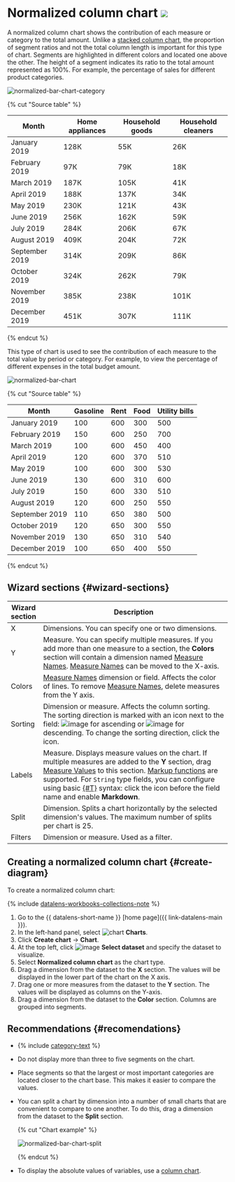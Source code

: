 # Normalized column chart ![](../../_assets/datalens/normalized-column.svg)

A normalized column chart shows the contribution of each measure or category to the total amount. Unlike a [stacked column chart](column-chart.md#stacked), the proportion of segment ratios and not the total column length is important for this type of chart. Segments are highlighted in different colors and located one above the other. The height of a segment indicates its ratio to the total amount represented as 100%. For example, the percentage of sales for different product categories.

![normalized-bar-chart-category](../../_assets/datalens/visualization-ref/normalized-bar-chart/normalized-bar-chart-categoty.png)

{% cut "Source table" %}

Month |	Home appliances |	Household goods  | Household cleaners
----- | ---------| ---------- | ---------- 
January 2019|	128К |	55К | 26К
February 2019|	97К |	79К | 18К
March 2019|	187К |	105К | 41К
April 2019|	188К | 137К | 34К
May 2019|	230К |	121К | 43К
June 2019|	256К |	162К | 59К
July 2019|	284К |	206К | 67К
August 2019|	409К |	204К | 72К
September 2019|	314К |	209К | 86К
October 2019|	324К |	262К | 79К
November 2019|	385К |	238К | 101К
December 2019|	451К |	307К | 111К

{% endcut %}

This type of chart is used to see the contribution of each measure to the total value by period or category. For example, to view the percentage of different expenses in the total budget amount.

![normalized-bar-chart](../../_assets/datalens/visualization-ref/normalized-bar-chart/normalized-bar-chart.png)

{% cut "Source table" %}

Month |	Gasoline | Rent  | Food | Utility bills
----- | ---------| ---------- | ---------- | ---------- 
January 2019	| 100	| 600	| 300	| 500
February 2019	| 150	| 600	| 250	| 700
March 2019	| 100	| 600	| 450	| 400
April 2019	| 120	| 600	| 370	| 510
May 2019	| 100	| 600	| 300	| 530
June 2019	| 130	| 600	| 310	| 600
July 2019	| 150	| 600	| 330	| 510
August 2019	| 120	| 600	| 250	| 550
September 2019	| 110	| 650	| 380	| 500
October 2019	| 120	| 650	| 300	| 550
November 2019	| 130	| 650	| 310	| 540
December 2019	| 100	| 650	| 400	| 550

{% endcut %}

## Wizard sections {#wizard-sections}

Wizard<br/> section| Description
----- | ----
X | Dimensions. You can specify one or two dimensions.
Y | Measure. You can specify multiple measures. If you add more than one measure to a section, the **Colors** section will contain a dimension named [Measure Names](../concepts/chart/measure-values.md). [Measure Names](../concepts/chart/measure-values.md) can be moved to the X-axis.
Colors | [Measure Names](../concepts/chart/measure-values.md) dimension or field. Affects the color of lines. To remove [Measure Names](../concepts/chart/measure-values.md), delete measures from the Y axis.
Sorting | Dimension or measure. Affects the column sorting. The sorting direction is marked with an icon next to the field: ![image](../../_assets/console-icons/bars-ascending-align-left.svg) for ascending or ![image](../../_assets/console-icons/bars-descending-align-left.svg) for descending. To change the sorting direction, click the icon.
Labels | Measure. Displays measure values on the chart. If multiple measures are added to the **Y** section, drag [Measure Values](../concepts/chart/measure-values.md) to this section. [Markup functions](../function-ref/markup-functions.md) are supported. For `String` type fields, you can configure using basic [{#T}](../dashboard/markdown.md) syntax: click the icon before the field name and enable **Markdown**.
Split | Dimension. Splits a chart horizontally by the selected dimension's values. The maximum number of splits per chart is 25.
Filters | Dimension or measure. Used as a filter.

## Creating a normalized column chart {#create-diagram}

To create a normalized column chart:


{% include [datalens-workbooks-collections-note](../../_includes/datalens/operations/datalens-workbooks-collections-note-step4.md) %}


1. Go to the {{ datalens-short-name }} [home page]({{ link-datalens-main }}).
1. In the left-hand panel, select ![chart](../../_assets/console-icons/chart-column.svg) **Charts**.
1. Click **Create chart** → **Chart**.
1. At the top left, click ![image](../../_assets/console-icons/circles-intersection.svg) **Select dataset** and specify the dataset to visualize.
1. Select **Normalized column chart** as the chart type.
1. Drag a dimension from the dataset to the **X** section. The values will be displayed in the lower part of the chart on the X axis.
1. Drag one or more measures from the dataset to the **Y** section. The values will be displayed as columns on the Y-axis.
1. Drag a dimension from the dataset to the **Color** section. Columns are grouped into segments.

## Recommendations {#recomendations}

* {% include [category-text](../../_includes/datalens/datalens-category-text.md) %}
* Do not display more than three to five segments on the chart.
* Place segments so that the largest or most important categories are located closer to the chart base. This makes it easier to compare the values.
* You can split a chart by dimension into a number of small charts that are convenient to compare to one another. To do this, drag a dimension from the dataset to the **Split** section.

  {% cut "Chart example" %}

  ![normalized-bar-chart-split](../../_assets/datalens/visualization-ref/normalized-bar-chart/normalized-bar-chart-split.png)

  {% endcut %}

* To display the absolute values of variables, use a [column chart](column-chart.md).
